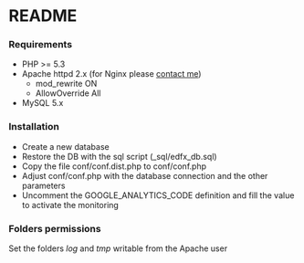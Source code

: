 # README #

### Requirements ###
- PHP >= 5.3
- Apache httpd 2.x (for Nginx please [contact me](mailto:marcelloverona@gmail.com))
    - mod_rewrite ON
    - AllowOverride All
- MySQL 5.x


### Installation ###

- Create a new database
- Restore the DB with the sql script (_sql/edfx_db.sql)
- Copy the file conf/conf.dist.php to conf/conf.php 
- Adjust conf/conf.php with the database connection and the other parameters
- Uncomment the GOOGLE_ANALYTICS_CODE definition and fill the value to activate the monitoring

### Folders permissions ###

Set the folders _log_ and _tmp_ writable from the Apache user


